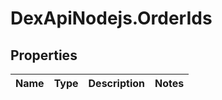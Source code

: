 # DexApiNodejs.OrderIds

## Properties
Name | Type | Description | Notes
------------ | ------------- | ------------- | -------------
